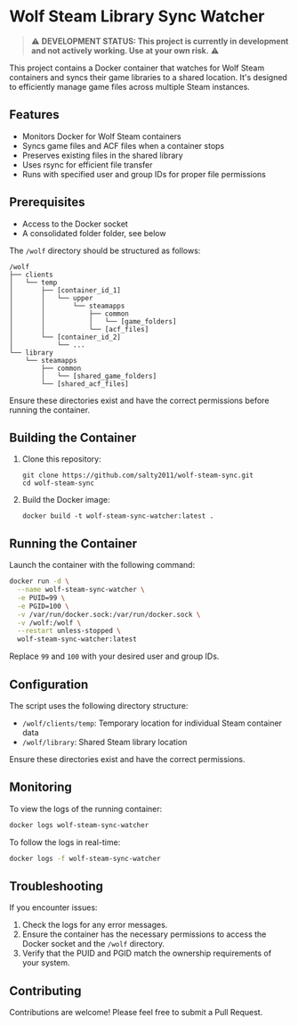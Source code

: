 # Wolf Steam Library Sync Watcher

> ⚠️ **DEVELOPMENT STATUS: This project is currently in development and not actively working. Use at your own risk.** ⚠️

This project contains a Docker container that watches for Wolf Steam containers and syncs their game libraries to a shared location. It's designed to efficiently manage game files across multiple Steam instances.

## Features

- Monitors Docker for Wolf Steam containers
- Syncs game files and ACF files when a container stops
- Preserves existing files in the shared library
- Uses rsync for efficient file transfer
- Runs with specified user and group IDs for proper file permissions

## Prerequisites
- Access to the Docker socket
- A consolidated folder folder, see below

The `/wolf` directory should be structured as follows:

```
/wolf
├── clients
│   └── temp
│       ├── [container_id_1]
│       │   └── upper
│       │       └── steamapps
│       │           ├── common
│       │           │   └── [game_folders]
│       │           └── [acf_files]
│       └── [container_id_2]
│           └── ...
└── library
    └── steamapps
        ├── common
        │   └── [shared_game_folders]
        └── [shared_acf_files]
```

Ensure these directories exist and have the correct permissions before running the container.

## Building the Container

1. Clone this repository:
   ```
   git clone https://github.com/salty2011/wolf-steam-sync.git
   cd wolf-steam-sync
   ```

2. Build the Docker image:
   ```
   docker build -t wolf-steam-sync-watcher:latest .
   ```

## Running the Container

Launch the container with the following command:

```bash
docker run -d \
  --name wolf-steam-sync-watcher \
  -e PUID=99 \
  -e PGID=100 \
  -v /var/run/docker.sock:/var/run/docker.sock \
  -v /wolf:/wolf \
  --restart unless-stopped \
  wolf-steam-sync-watcher:latest
```

Replace `99` and `100` with your desired user and group IDs.

## Configuration

The script uses the following directory structure:

- `/wolf/clients/temp`: Temporary location for individual Steam container data
- `/wolf/library`: Shared Steam library location

Ensure these directories exist and have the correct permissions.

## Monitoring

To view the logs of the running container:

```bash
docker logs wolf-steam-sync-watcher
```

To follow the logs in real-time:

```bash
docker logs -f wolf-steam-sync-watcher
```

## Troubleshooting

If you encounter issues:

1. Check the logs for any error messages.
2. Ensure the container has the necessary permissions to access the Docker socket and the `/wolf` directory.
3. Verify that the PUID and PGID match the ownership requirements of your system.

## Contributing

Contributions are welcome! Please feel free to submit a Pull Request.

